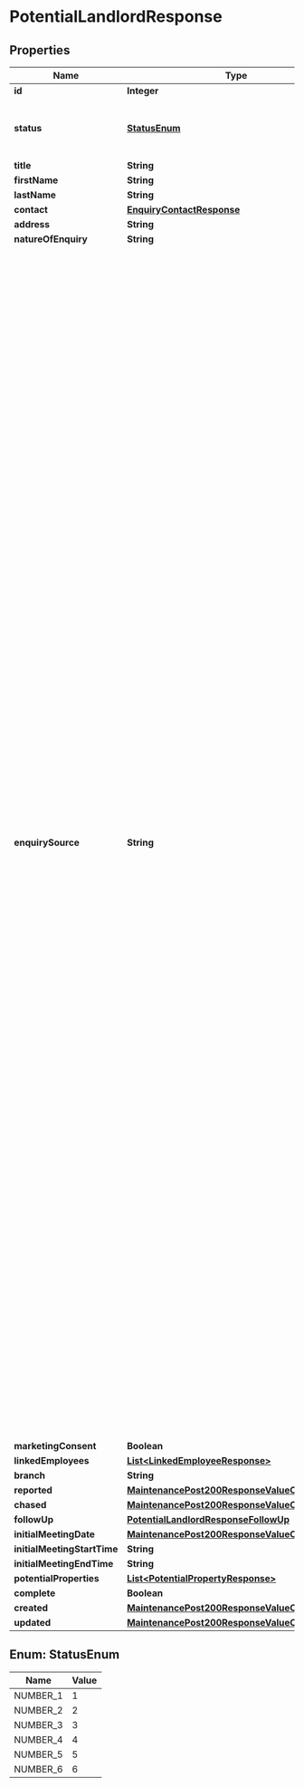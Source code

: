 

# PotentialLandlordResponse


## Properties

| Name | Type | Description | Notes |
|------------ | ------------- | ------------- | -------------|
|**id** | **Integer** |  |  [optional] |
|**status** | [**StatusEnum**](#StatusEnum) | 1 &#x3D; Suspect, 2 &#x3D; Prospect, 3 &#x3D; Lead, 4 &#x3D; Won, 5 &#x3D; Qualified out, 6 &#x3D; Lost |  [optional] |
|**title** | **String** |  |  [optional] |
|**firstName** | **String** |  |  [optional] |
|**lastName** | **String** |  |  [optional] |
|**contact** | [**EnquiryContactResponse**](EnquiryContactResponse.md) |  |  [optional] |
|**address** | **String** |  |  [optional] |
|**natureOfEnquiry** | **String** |  |  [optional] |
|**enquirySource** | **String** | 1 &#x3D; 118 118, 2 &#x3D; Accountant, 51 &#x3D; Advertising board, 99 &#x3D; Agent Comparison Site, 3 &#x3D; Airbnb, 83 &#x3D; allAgents, 4 &#x3D; Applicant conversion, 5 &#x3D; Bing, 6 &#x3D; Blog, 7 &#x3D; BNI, 81 &#x3D; Boomin, 8 &#x3D; Branded car, 70 &#x3D; BT phonebook, 10 &#x3D; Canvassing, 11 &#x3D; Chamber of Commerce, 12 &#x3D; Citylets, 85 &#x3D; Commercial People, 13 &#x3D; Conveyancing referral, 14 &#x3D; Door knock, 18 &#x3D; Employee, 15 &#x3D; Facebook, 16 &#x3D; Facebook paid adverts, 76 &#x3D; feefo, 17 &#x3D; Financial advisor referral, 72 &#x3D; Friend, 19 &#x3D; Google, 20 &#x3D; Google Adwords, 21 &#x3D; Gumtree, 98 &#x3D; Homesearch, 66 &#x3D; Instagram, 22 &#x3D; Instant online valuation, 64 &#x3D; Lawyer, 23 &#x3D; Leaflet campaign, 24 &#x3D; Lettings referral, 25 &#x3D; Lettingweb, 26 &#x3D; LinkedIn, 65 &#x3D; LinkedIn paid adverts, 27 &#x3D; Local newspaper, 28 &#x3D; Maintenance contractor, 29 &#x3D; National newspaper, 30 &#x3D; Networking event, 31 &#x3D; New homes part exchange (NHPX), 9 &#x3D; Newsletter mailer, 32 &#x3D; Not asked, 33 &#x3D; Office location, 35 &#x3D; On The Market, 82 &#x3D; OneDome, 100 &#x3D; Open Rent, 36 &#x3D; Other, 37 &#x3D; Other branch referral, 63 &#x3D; Other search engine, 38 &#x3D; Our website, 39 &#x3D; Part exchange, 67 &#x3D; Pintrest, 61 &#x3D; Planning applications, 40 &#x3D; Previous client, 42 &#x3D; Prime location, 62 &#x3D; Property auctions, 91 &#x3D; Propertynews, 43 &#x3D; Radio advert, 44 &#x3D; Recommendation, 45 &#x3D; Referral, 46 &#x3D; Repossession, 97 &#x3D; Residential People, 47 &#x3D; rightmove, 48 &#x3D; s1homes, 49 &#x3D; Sales referral, 50 &#x3D; Seminar, 101 &#x3D; Spectre, 52 &#x3D; Sponsorship, 53 &#x3D; Tradeshow, 54 &#x3D; Twitter, 94 &#x3D; UKHomesearch, 79 &#x3D; Unknown, 96 &#x3D; Valpal, 55 &#x3D; Vendor, 56 &#x3D; Walk past, 57 &#x3D; Yahoo, 58 &#x3D; Yell.com, 68 &#x3D; Yellow Pages, 60 &#x3D; Zoopla |  [optional] |
|**marketingConsent** | **Boolean** |  |  [optional] |
|**linkedEmployees** | [**List&lt;LinkedEmployeeResponse&gt;**](LinkedEmployeeResponse.md) |  |  [optional] |
|**branch** | **String** |  |  [optional] |
|**reported** | [**MaintenancePost200ResponseValueCreatedDate**](MaintenancePost200ResponseValueCreatedDate.md) |  |  [optional] |
|**chased** | [**MaintenancePost200ResponseValueCreatedDate**](MaintenancePost200ResponseValueCreatedDate.md) |  |  [optional] |
|**followUp** | [**PotentialLandlordResponseFollowUp**](PotentialLandlordResponseFollowUp.md) |  |  [optional] |
|**initialMeetingDate** | [**MaintenancePost200ResponseValueCreatedDate**](MaintenancePost200ResponseValueCreatedDate.md) |  |  [optional] |
|**initialMeetingStartTime** | **String** |  |  [optional] |
|**initialMeetingEndTime** | **String** |  |  [optional] |
|**potentialProperties** | [**List&lt;PotentialPropertyResponse&gt;**](PotentialPropertyResponse.md) |  |  [optional] |
|**complete** | **Boolean** |  |  [optional] |
|**created** | [**MaintenancePost200ResponseValueCreatedDate**](MaintenancePost200ResponseValueCreatedDate.md) |  |  [optional] |
|**updated** | [**MaintenancePost200ResponseValueCreatedDate**](MaintenancePost200ResponseValueCreatedDate.md) |  |  [optional] |



## Enum: StatusEnum

| Name | Value |
|---- | -----|
| NUMBER_1 | 1 |
| NUMBER_2 | 2 |
| NUMBER_3 | 3 |
| NUMBER_4 | 4 |
| NUMBER_5 | 5 |
| NUMBER_6 | 6 |



